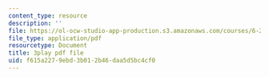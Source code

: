 ```yaml
---
content_type: resource
description: ''
file: https://ol-ocw-studio-app-production.s3.amazonaws.com/courses/6-262-discrete-stochastic-processes-spring-2011/f615a2279ebd3b012b46daa5d5bc4cf0_7CYXy9J4Aao.pdf
file_type: application/pdf
resourcetype: Document
title: 3play pdf file
uid: f615a227-9ebd-3b01-2b46-daa5d5bc4cf0
---
```

